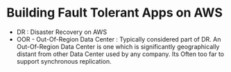 # Building Fault Tolerant Apps on AWS
- DR : Disaster Recovery on AWS
- OOR - Out-Of-Region Data Center : Typically considered part of DR. An Out-Of-Region Data Center is one which is significantly geographically distant from other Data Center used by any company.  Its Often too far to support synchronous replication.  
